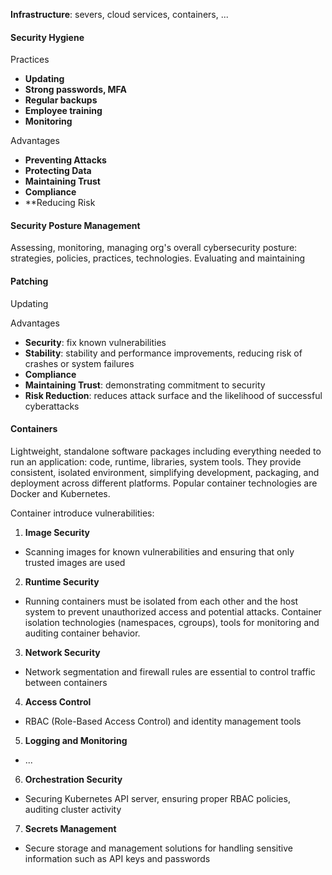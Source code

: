 **Infrastructure**: severs, cloud services, containers, ...
#### Security Hygiene
Practices
- **Updating**
- **Strong passwords, MFA**
- **Regular backups**
- **Employee training**
- **Monitoring**

Advantages
- **Preventing Attacks**
- **Protecting Data**
- **Maintaining Trust**
- **Compliance**
- **Reducing Risk
#### Security Posture Management
Assessing, monitoring, managing org's overall cybersecurity posture: strategies, policies, practices, technologies. Evaluating and maintaining
#### Patching
Updating

Advantages
- **Security**: fix known vulnerabilities
- **Stability**: stability and performance improvements, reducing risk of crashes or system failures
- **Compliance**
- **Maintaining Trust**: demonstrating commitment to security
- **Risk Reduction**: reduces attack surface and the likelihood of successful cyberattacks
#### Containers
Lightweight, standalone software packages including everything needed to run an application: code, runtime, libraries, system tools. They provide consistent, isolated environment, simplifying development, packaging, and deployment across different platforms. Popular container technologies are Docker and Kubernetes.

Container introduce vulnerabilities:
1. **Image Security**
- Scanning images for known vulnerabilities and ensuring that only trusted images are used
2. **Runtime Security**
- Running containers must be isolated from each other and the host system to prevent unauthorized access and potential attacks. Container isolation technologies (namespaces, cgroups), tools for monitoring and auditing container behavior.
3. **Network Security**
- Network segmentation and firewall rules are essential to control traffic between containers
4. **Access Control**
- RBAC (Role-Based Access Control) and identity management tools
5. **Logging and Monitoring**
- ...
6. **Orchestration Security**
- Securing Kubernetes API server, ensuring proper RBAC policies, auditing cluster activity
7. **Secrets Management**
- Secure storage and management solutions for handling sensitive information such as API keys and passwords